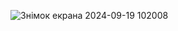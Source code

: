 
![Знімок екрана 2024-09-19 102008](https://github.com/user-attachments/assets/5f973e23-e79c-4cc1-9ad8-860afc167544)

